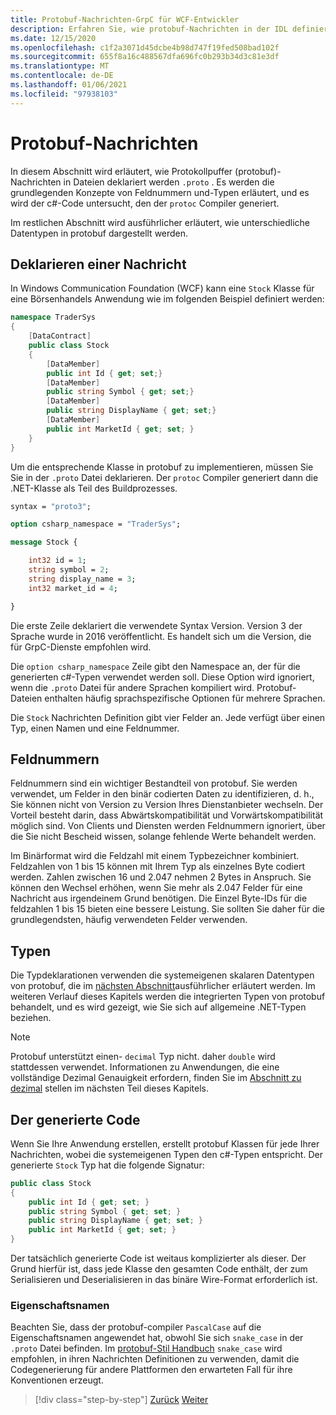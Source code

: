 ```yaml
---
title: Protobuf-Nachrichten-GrpC für WCF-Entwickler
description: Erfahren Sie, wie protobuf-Nachrichten in der IDL definiert und in c# generiert werden.
ms.date: 12/15/2020
ms.openlocfilehash: c1f2a3071d45dcbe4b98d747f19fed508bad102f
ms.sourcegitcommit: 655f8a16c488567dfa696fc0b293b34d3c81e3df
ms.translationtype: MT
ms.contentlocale: de-DE
ms.lasthandoff: 01/06/2021
ms.locfileid: "97938103"
---
```

# <a name="protobuf-messages"></a>Protobuf-Nachrichten

In diesem Abschnitt wird erläutert, wie Protokollpuffer (protobuf)-Nachrichten in Dateien deklariert werden `.proto` . Es werden die grundlegenden Konzepte von Feldnummern und-Typen erläutert, und es wird der c#-Code untersucht, den der `protoc` Compiler generiert.

Im restlichen Abschnitt wird ausführlicher erläutert, wie unterschiedliche Datentypen in protobuf dargestellt werden.

## <a name="declaring-a-message"></a>Deklarieren einer Nachricht

In Windows Communication Foundation (WCF) kann eine `Stock` Klasse für eine Börsenhandels Anwendung wie im folgenden Beispiel definiert werden:

```csharp
namespace TraderSys
{
    [DataContract]
    public class Stock
    {
        [DataMember]
        public int Id { get; set;}
        [DataMember]
        public string Symbol { get; set;}
        [DataMember]
        public string DisplayName { get; set;}
        [DataMember]
        public int MarketId { get; set; }
    }
}
```

Um die entsprechende Klasse in protobuf zu implementieren, müssen Sie Sie in der `.proto` Datei deklarieren. Der `protoc` Compiler generiert dann die .NET-Klasse als Teil des Buildprozesses.

```protobuf
syntax = "proto3";

option csharp_namespace = "TraderSys";

message Stock {

    int32 id = 1;
    string symbol = 2;
    string display_name = 3;
    int32 market_id = 4;

}  
```

Die erste Zeile deklariert die verwendete Syntax Version. Version 3 der Sprache wurde in 2016 veröffentlicht. Es handelt sich um die Version, die für GrpC-Dienste empfohlen wird.

Die `option csharp_namespace` Zeile gibt den Namespace an, der für die generierten c#-Typen verwendet werden soll. Diese Option wird ignoriert, wenn die `.proto` Datei für andere Sprachen kompiliert wird. Protobuf-Dateien enthalten häufig sprachspezifische Optionen für mehrere Sprachen.

Die `Stock` Nachrichten Definition gibt vier Felder an. Jede verfügt über einen Typ, einen Namen und eine Feldnummer.

## <a name="field-numbers"></a>Feldnummern

Feldnummern sind ein wichtiger Bestandteil von protobuf. Sie werden verwendet, um Felder in den binär codierten Daten zu identifizieren, d. h., Sie können nicht von Version zu Version Ihres Dienstanbieter wechseln. Der Vorteil besteht darin, dass Abwärtskompatibilität und Vorwärtskompatibilität möglich sind. Von Clients und Diensten werden Feldnummern ignoriert, über die Sie nicht Bescheid wissen, solange fehlende Werte behandelt werden.

Im Binärformat wird die Feldzahl mit einem Typbezeichner kombiniert. Feldzahlen von 1 bis 15 können mit Ihrem Typ als einzelnes Byte codiert werden. Zahlen zwischen 16 und 2.047 nehmen 2 Bytes in Anspruch. Sie können den Wechsel erhöhen, wenn Sie mehr als 2.047 Felder für eine Nachricht aus irgendeinem Grund benötigen. Die Einzel Byte-IDs für die feldzahlen 1 bis 15 bieten eine bessere Leistung. Sie sollten Sie daher für die grundlegendsten, häufig verwendeten Felder verwenden.

## <a name="types"></a>Typen

Die Typdeklarationen verwenden die systemeigenen skalaren Datentypen von protobuf, die im [nächsten Abschnitt](protobuf-data-types.md)ausführlicher erläutert werden. Im weiteren Verlauf dieses Kapitels werden die integrierten Typen von protobuf behandelt, und es wird gezeigt, wie Sie sich auf allgemeine .NET-Typen beziehen.

> [!NOTE]
> Protobuf unterstützt einen- `decimal` Typ nicht. daher `double` wird stattdessen verwendet. Informationen zu Anwendungen, die eine vollständige Dezimal Genauigkeit erfordern, finden Sie im [Abschnitt zu dezimal](protobuf-data-types.md#decimals) stellen im nächsten Teil dieses Kapitels.

## <a name="the-generated-code"></a>Der generierte Code

Wenn Sie Ihre Anwendung erstellen, erstellt protobuf Klassen für jede Ihrer Nachrichten, wobei die systemeigenen Typen den c#-Typen entspricht. Der generierte `Stock` Typ hat die folgende Signatur:

```csharp
public class Stock
{
    public int Id { get; set; }
    public string Symbol { get; set; }
    public string DisplayName { get; set; }
    public int MarketId { get; set; }
}
```

Der tatsächlich generierte Code ist weitaus komplizierter als dieser. Der Grund hierfür ist, dass jede Klasse den gesamten Code enthält, der zum Serialisieren und Deserialisieren in das binäre Wire-Format erforderlich ist.

### <a name="property-names"></a>Eigenschaftsnamen

Beachten Sie, dass der protobuf-compiler `PascalCase` auf die Eigenschaftsnamen angewendet hat, obwohl Sie sich `snake_case` in der `.proto` Datei befinden. Im [protobuf-Stil Handbuch](https://developers.google.com/protocol-buffers/docs/style) `snake_case` wird empfohlen, in ihren Nachrichten Definitionen zu verwenden, damit die Codegenerierung für andere Plattformen den erwarteten Fall für ihre Konventionen erzeugt.

>[!div class="step-by-step"]
>[Zurück](protocol-buffers.md)
>[Weiter](protobuf-data-types.md)
